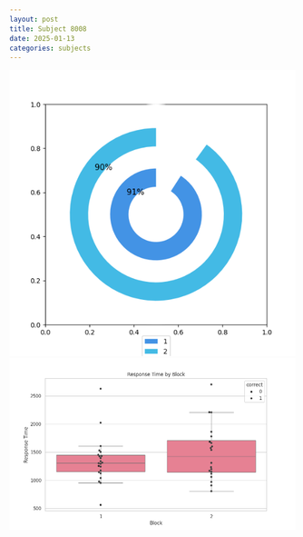 ```yaml
---
layout: post
title: Subject 8008
date: 2025-01-13
categories: subjects
---
```


![](data/8008/run-9/8008__acc_test.png)
![](data/8008/run-9/8008_rt.png)
